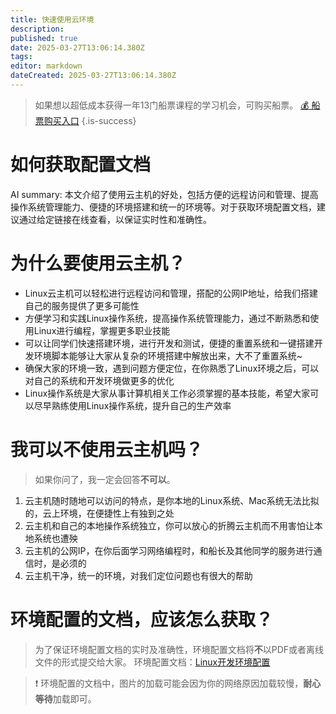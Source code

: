 ```yaml
---
title: 快速使用云环境
description: 
published: true
date: 2025-03-27T13:06:14.380Z
tags: 
editor: markdown
dateCreated: 2025-03-27T13:06:14.380Z
---
```



> 如果想以超低成本获得一年13门船票课程的学习机会，可购买船票。
[💰 船票购买入口](https://www.bilibili.com/cheese/pages/packageCourseDetail?productId=598)
{.is-success}


# 如何获取配置文档

AI summary: 本文介绍了使用云主机的好处，包括方便的远程访问和管理、提高操作系统管理能力、便捷的环境搭建和统一的环境等。对于获取环境配置文档，建议通过给定链接在线查看，以保证实时性和准确性。

# 为什么要使用云主机？

- Linux云主机可以轻松进行远程访问和管理，搭配的公网IP地址，给我们搭建自己的服务提供了更多可能性
- 方便学习和实践Linux操作系统，提高操作系统管理能力，通过不断熟悉和使用Linux进行编程，掌握更多职业技能
- 可以让同学们快速搭建环境，进行开发和测试，便捷的重置系统和一键搭建开发环境脚本能够让大家从复杂的环境搭建中解放出来，大不了重置系统~
- 确保大家的环境一致，遇到问题方便定位，在你熟悉了Linux环境之后，可以对自己的系统和开发环境做更多的优化
- Linux操作系统是大家从事计算机相关工作必须掌握的基本技能，希望大家可以尽早熟练使用Linux操作系统，提升自己的生产效率

# 我可以不使用云主机吗？

> 如果你问了，我一定会回答**不可以**。
> 
1. 云主机随时随地可以访问的特点，是你本地的Linux系统、Mac系统无法比拟的，云上环境，在便捷性上有独到之处
2. 云主机和自己的本地操作系统独立，你可以放心的折腾云主机而不用害怕让本地系统也遭殃
3. 云主机的公网IP，在你后面学习网络编程时，和船长及其他同学的服务进行通信时，是必须的
4. 云主机干净，统一的环境，对我们定位问题也有很大的帮助

# 环境配置的文档，应该怎么获取？

> 为了保证环境配置文档的实时及准确性，环境配置文档将**不**以PDF或者离线文件的形式提交给大家。
> 环境配置文档：[Linux开发环境配置](/courses_resource/cloud_usage/Linux开发环境配置)

>❗ 环境配置的文档中，图片的加载可能会因为你的网络原因加载较慢，**耐心等待**加载即可。
